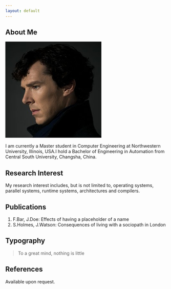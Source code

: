 ```yaml
---
layout: default
---
```


## About Me

<img class="profile-picture" src="sherlock.jpg">

I am currently a Master student in Computer Engineering at Northwestern University, Illinois, USA.I hold a Bachelor of Engineering in Automation from Central South University, Changsha, China.

## Research Interest

My research interest includes, but is not limited to, operating systems, parallel systems, runtime systems, architectures and compilers.

## Publications

1. F.Bar, J.Doe: Effects of having a placeholder of a name
2. S.Holmes, J.Watson: Consequences of living with a sociopath in London

## Typography

<!-- This is a [link](http://google.com). Something *italics* and something **bold**. -->

<!-- Here is a table -->

<!-- Year | Award | Category
-----|-------|--------
2014 | Emmy  | Won Outstanding Lead Actor in a miniseries or a movie
2015 | BAFTA | Nominated for Best Leading Actor for Sherlock
2014 | Satellite | Won Best Actor miniseries or television film

Here is a horizontal rule

---

Here is a blockquote -->

> To a great mind, nothing is little

## References

Available upon request.

<!-- * Foo Bar: Head of Department, Placeholder Names, Lorem
* John Doe: Associate Professor, Department of Computer Science, Ipsum -->
